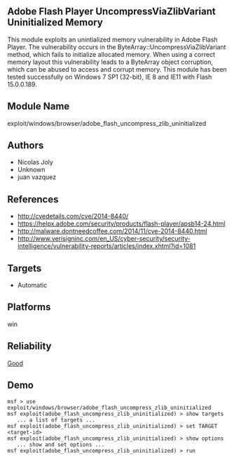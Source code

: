 ## Adobe Flash Player UncompressViaZlibVariant Uninitialized Memory

This module exploits an unintialized memory vulnerability in 
Adobe Flash Player. The vulnerability occurs in the 
ByteArray::UncompressViaZlibVariant method, which fails to 
initialize allocated memory. When using a correct memory 
layout this vulnerability leads to a ByteArray object 
corruption, which can be abused to access and corrupt 
memory. This module has been tested successfully on Windows 
7 SP1 (32-bit), IE 8 and IE11 with Flash 15.0.0.189.


## Module Name
exploit/windows/browser/adobe_flash_uncompress_zlib_uninitialized

## Authors
* Nicolas Joly
* Unknown
* juan vazquez


## References
* http://cvedetails.com/cve/2014-8440/
* https://helpx.adobe.com/security/products/flash-player/apsb14-24.html
* http://malware.dontneedcoffee.com/2014/11/cve-2014-8440.html
* http://www.verisigninc.com/en_US/cyber-security/security-intelligence/vulnerability-reports/articles/index.xhtml?id=1081



## Targets
* Automatic


## Platforms
win

## Reliability
[Good](https://github.com/rapid7/metasploit-framework/wiki/Exploit-Ranking)

## Demo

```
msf > use exploit/windows/browser/adobe_flash_uncompress_zlib_uninitialized
msf exploit(adobe_flash_uncompress_zlib_uninitialized) > show targets
   ... a list of targets ...
msf exploit(adobe_flash_uncompress_zlib_uninitialized) > set TARGET <target-id>
msf exploit(adobe_flash_uncompress_zlib_uninitialized) > show options
   ... show and set options ...
msf exploit(adobe_flash_uncompress_zlib_uninitialized) > run
```
    
    